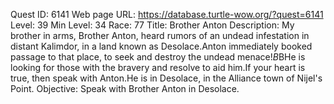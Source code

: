 Quest ID: 6141
Web page URL: https://database.turtle-wow.org/?quest=6141
Level: 39
Min Level: 34
Race: 77
Title: Brother Anton
Description: My brother in arms, Brother Anton, heard rumors of an undead infestation in distant Kalimdor, in a land known as Desolace.Anton immediately booked passage to that place, to seek and destroy the undead menace!$B$BHe is looking for those with the bravery and resolve to aid him.If your heart is true, then speak with Anton.He is in Desolace, in the Alliance town of Nijel's Point. 
Objective: Speak with Brother Anton in Desolace.
